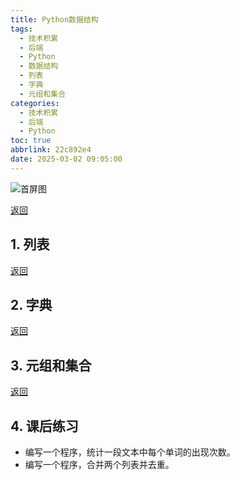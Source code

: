 ```yaml
---
title: Python数据结构
tags:
  - 技术积累
  - 后端
  - Python
  - 数据结构
  - 列表
  - 字典
  - 元组和集合
categories:
  - 技术积累
  - 后端
  - Python
toc: true
abbrlink: 22c892e4
date: 2025-03-02 09:05:00
---
```


![首屏图](https://s21.ax1x.com/2025/02/23/pElDl6S.jpg)

<!--
<https://s21.ax1x.com/2025/02/23/pElDufP.jpg>
<https://s21.ax1x.com/2025/02/23/pElDQl8.jpg>
-->

<!-- more -->

[返回](/archives/202502214537ccef/#Day-7：数据结构)

## 1. 列表

[返回](/archives/202502214537ccef/#Day-7：数据结构)

## 2. 字典

[返回](/archives/202502214537ccef/#Day-7：数据结构)

## 3. 元组和集合

[返回](/archives/202502214537ccef/#Day-7：数据结构)

## 4. 课后练习

- 编写一个程序，统计一段文本中每个单词的出现次数。
- 编写一个程序，合并两个列表并去重。
